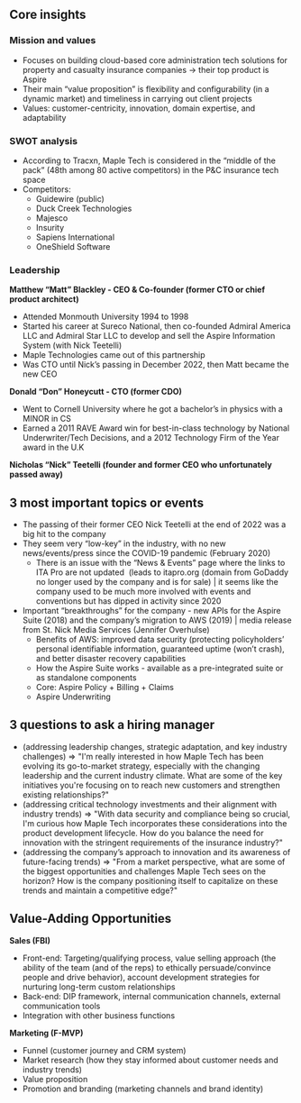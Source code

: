 ## Core insights

### Mission and values
- Focuses on building cloud-based core administration tech solutions for property and casualty insurance companies -> their top product is Aspire
- Their main “value proposition” is flexibility and configurability (in a dynamic market) and timeliness in carrying out client projects
- Values: customer-centricity, innovation, domain expertise, and adaptability

### SWOT analysis
- According to Tracxn, Maple Tech is considered in the “middle of the pack” (48th among 80 active competitors) in the P&C insurance tech space
- Competitors:
  - Guidewire (public)
  - Duck Creek Technologies
  - Majesco
  - Insurity
  - Sapiens International
  - OneShield Software

### Leadership
**Matthew “Matt” Blackley - CEO & Co-founder (former CTO or chief product architect)**
- Attended Monmouth University 1994 to 1998
- Started his career at Sureco National, then co-founded Admiral America LLC and Admiral Star LLC to develop and sell the Aspire Information System (with Nick Teetelli)
- Maple Technologies came out of this partnership
- Was CTO until Nick’s passing in December 2022, then Matt became the new CEO

**Donald “Don” Honeycutt - CTO (former CDO)**
- Went to Cornell University where he got a bachelor’s in physics with a MINOR in CS
- Earned a 2011 RAVE Award win for best-in-class technology by National Underwriter/Tech Decisions, and a 2012 Technology Firm of the Year award in the U.K

**Nicholas “Nick” Teetelli (founder and former CEO who unfortunately passed away)**

## 3 most important topics or events
- The passing of their former CEO Nick Teetelli at the end of 2022 was a big hit to the company
- They seem very “low-key” in the industry, with no new news/events/press since the COVID-19 pandemic (February 2020)
   - There is an issue with the “News & Events” page where the links to ITA Pro are not updated  (leads to itapro.org (domain from GoDaddy no longer used by the company and is for sale) | it seems like the company used to be much more involved with events and conventions but has dipped in activity since 2020
- Important “breakthroughs” for the company - new APIs for the Aspire Suite (2018) and the company’s migration to AWS (2019) | media release from St. Nick Media Services (Jennifer Overhulse)
   - Benefits of AWS: improved data security (protecting policyholders’ personal identifiable information, guaranteed uptime (won’t crash), and better disaster recovery capabilities
   - How the Aspire Suite works - available as a pre-integrated suite or as standalone components
    - Core: Aspire Policy + Billing + Claims
    - Aspire Underwriting

## 3 questions to ask a hiring manager
- (addressing leadership changes, strategic adaptation, and key industry challenges) => "I'm really interested in how Maple Tech has been evolving its go-to-market strategy, especially with the changing leadership and the current industry climate. What are some of the key initiatives you're focusing on to reach new customers and strengthen existing relationships?"
- (addressing critical technology investments and their alignment with industry trends) => "With data security and compliance being so crucial, I'm curious how Maple Tech incorporates these considerations into the product development lifecycle. How do you balance the need for innovation with the stringent requirements of the insurance industry?"
- (addressing the company’s approach to innovation and its awareness of future-facing trends) => "From a market perspective, what are some of the biggest opportunities and challenges Maple Tech sees on the horizon? How is the company positioning itself to capitalize on these trends and maintain a competitive edge?"


## Value-Adding Opportunities
**Sales (FBI)**
- Front-end: Targeting/qualifying process, value selling approach (the ability of the team (and of the reps) to ethically persuade/convince people and drive behavior), account development strategies for nurturing long-term custom relationships
- Back-end: DIP framework, internal communication channels, external communication tools
- Integration with other business functions

**Marketing (F-MVP)**
- Funnel (customer journey and CRM system)
- Market research (how they stay informed about customer needs and industry trends)
- Value proposition
- Promotion and branding (marketing channels and brand identity)
